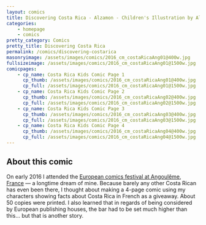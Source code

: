```yaml
---
layout: comics
title: Discovering Costa Rica - Alzamon - Children's Illustration by Alberto Gonzalez
categories: 
    - homepage
    - comics
pretty_category: Comics
pretty_title: Discovering Costa Rica
permalink: /comics/discovering-costarica
masonryimage: /assets/images/comics/2016_cm_costaRicaAng01@400w.jpg
fullsizeimage: /assets/images/comics/2016_cm_costaRicaAng01@1500w.jpg
comicpages:
    - cp_name: Costa Rica Kids Comic Page 1
      cp_thumb: /assets/images/comics/2016_cm_costaRicaAng01@400w.jpg
      cp_full: /assets/images/comics/2016_cm_costaRicaAng01@1500w.jpg
    - cp_name: Costa Rica Kids Comic Page 2
      cp_thumb: /assets/images/comics/2016_cm_costaRicaAng02@400w.jpg
      cp_full: /assets/images/comics/2016_cm_costaRicaAng02@1500w.jpg   
    - cp_name: Costa Rica Kids Comic Page 3
      cp_thumb: /assets/images/comics/2016_cm_costaRicaAng03@400w.jpg
      cp_full: /assets/images/comics/2016_cm_costaRicaAng03@1500w.jpg
    - cp_name: Costa Rica Kids Comic Page 4
      cp_thumb: /assets/images/comics/2016_cm_costaRicaAng04@400w.jpg
      cp_full: /assets/images/comics/2016_cm_costaRicaAng04@1500w.jpg  
---
```

## About this comic

On early 2016 I attended the [European comics festival at Angoulême, France](https://www.bdangouleme.com/) — a longtime dream of mine. Because barely any other Costa Rican has even been there, I thought about making a 4-page comic using my characters showing facts about Costa Rica in French as a giveaway. About 50 copies were printed. I also learned that in regards of being considered by European publishing houses, the bar had to be set much higher than this... but that is another story.